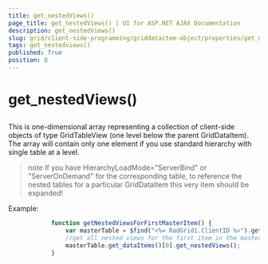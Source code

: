 ```yaml
---
title: get_nestedViews()
page_title: get_nestedViews() | UI for ASP.NET AJAX Documentation
description: get_nestedViews()
slug: grid/client-side-programming/griddataitem-object/properties/get_nestedviews()
tags: get_nestedviews()
published: True
position: 8
---
```


# get_nestedViews()



## 

This is one-dimensional array representing a collection of client-side objects of type GridTableView (one level below the parent GridDataItem). The array will contain only one element if you use standard hierarchy with single table at a level.

>note If you have HierarchyLoadMode="ServerBind" or "ServerOnDemand" for the corresponding table, to reference the nested tables for a particular GridDataItem this very item should be expanded!
>


Example:

````JavaScript
	        function getNestedViewsForFirstMasterItem() {
	            var masterTable = $find("<%= RadGrid1.ClientID %>").get_masterTableView();
	            //get all nested views for the first item in the master table
	            masterTable.get_dataItems()[0].get_nestedViews();
	        } 
````


